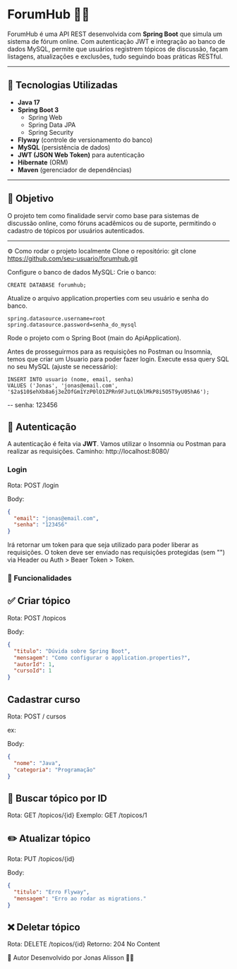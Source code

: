 # ForumHub 🧠💬

ForumHub é uma API REST desenvolvida com **Spring Boot** que simula um sistema de fórum online. Com autenticação JWT e integração ao banco de dados MySQL, permite que usuários registrem tópicos de discussão, façam listagens, atualizações e exclusões, tudo seguindo boas práticas RESTful.

---

## 🚀 Tecnologias Utilizadas

- **Java 17**
- **Spring Boot 3**
  - Spring Web
  - Spring Data JPA
  - Spring Security
- **Flyway** (controle de versionamento do banco)
- **MySQL** (persistência de dados)
- **JWT (JSON Web Token)** para autenticação
- **Hibernate** (ORM)
- **Maven** (gerenciador de dependências)

---

## 🎯 Objetivo

O projeto tem como finalidade servir como base para sistemas de discussão online, como fóruns acadêmicos ou de suporte, permitindo o cadastro de tópicos por usuários autenticados.

---

⚙️ Como rodar o projeto localmente
Clone o repositório: git clone https://github.com/seu-usuario/forumhub.git

Configure o banco de dados MySQL:
Crie o banco: 
````
CREATE DATABASE forumhub;
````

Atualize o arquivo application.properties com seu usuário e senha do banco.
````
spring.datasource.username=root
spring.datasource.password=senha_do_mysql
````

Rode o projeto com o Spring Boot (main do ApiApplication).

Antes de prosseguirmos para as requisições no Postman ou Insomnia, temos que criar um Usuario para poder fazer login.
Execute essa query SQL no seu MySQL (ajuste se necessário):
````
INSERT INTO usuario (nome, email, senha)
VALUES ('Jonas', 'jonas@email.com', '$2a$10$ehXb8a6j3eZOfGm1YzP0lO1ZPRn9FJutLQklMkP8i5O5T9yU05hA6');
````
-- senha: 123456

## 🔐 Autenticação

A autenticação é feita via **JWT**.
Vamos utilizar o Insomnia ou Postman para realizar as requisições.
Caminho: http://localhost:8080/

### Login

Rota: POST /login

Body:
```json
{
  "email": "jonas@email.com",
  "senha": "123456"
}
````

Irá retornar um token para que seja utilizado para poder liberar as requisições.
O token deve ser enviado nas requisições protegidas (sem "") via Header ou Auth > Beaer Token > Token.

### 📌 Funcionalidades

## ✅ Criar tópico
Rota: POST /topicos

Body:
```json
{
  "titulo": "Dúvida sobre Spring Boot",
  "mensagem": "Como configurar o application.properties?",
  "autorId": 1,
  "cursoId": 1
}
````

## Cadastrar curso
Rota: POST / cursos

ex:

Body:
```json
{
  "nome": "Java",
  "categoria": "Programação"
}
````

## 🔎 Buscar tópico por ID
Rota: GET /topicos/{id}
Exemplo: GET /topicos/1

## ✏️ Atualizar tópico
Rota: PUT /topicos/{id}

Body:
```json
{
  "titulo": "Erro Flyway",
  "mensagem": "Erro ao rodar as migrations."
}
````

## ❌ Deletar tópico

Rota: DELETE /topicos/{id}
Retorno: 204 No Content


🧠 Autor
Desenvolvido por Jonas Alisson 👨‍💻


